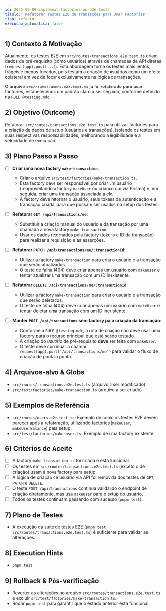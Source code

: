 ```yaml
---
id: 2025-09-09-implement-factories-on-e2e-tests
titulo: 'Refatorar Testes E2E de Transações para Usar Factories'
tipo: refactor
execucao_automatica: false
---
```


## 1) Contexto & Motivação

Atualmente, os testes E2E em `src/routes/transactions.e2e.test.ts` criam dados de pré-requisito (como usuários) através de chamadas de API diretas (`request(app).post(...)`). Esta abordagem torna os testes mais lentos, frágeis e menos focados, pois testam a criação de usuários como um efeito colateral em vez de focar exclusivamente na lógica de transações.

O arquivo `src/routes/users.e2e.test.ts` já foi refatorado para usar factories, estabelecendo um padrão claro a ser seguido, conforme definido na `RULE @testing.mdc`.

## 2) Objetivo (Outcome)

Refatorar `src/routes/transactions.e2e.test.ts` para utilizar factories para a criação de dados de setup (usuários e transações), isolando os testes em suas respectivas responsabilidades, melhorando a legibilidade e a velocidade de execução.

## 3) Plano Passo a Passo

- [ ] **Criar uma nova factory `make-transaction`**:
    - Criar o arquivo `src/test/factories/make-transaction.ts`.
    - Esta factory deve ser responsável por criar um usuário (reaproveitando a factory `makeUser` ou criando um via Prisma) e, em seguida, criar uma transação associada a ele.
    - A factory deve retornar o usuário, seus tokens de autenticação e a transação criada, para que possam ser usados no setup dos testes.

- [ ] **Refatorar `GET /api/transactions/me`**:
    - Substituir a criação manual do usuário e da transação por uma chamada à nova factory `make-transaction`.
    - Usar os dados retornados pela factory (tokens e ID da transação) para realizar a requisição e as asserções.

- [ ] **Refatorar `PATCH /api/transactions/me/:transactionId`**:
    - Utilizar a factory `make-transaction` para criar o usuário e a transação que serão atualizados.
    - O teste de falha (404) deve criar apenas um usuário com `makeUser` e tentar atualizar uma transação com um ID inexistente.

- [ ] **Refatorar `DELETE /api/transactions/me/:transactionId`**:
    - Utilizar a factory `make-transaction` para criar o usuário e a transação que serão deletados.
    - O teste de falha (404) deve criar apenas um usuário com `makeUser` e tentar deletar uma transação com um ID inexistente.

- [ ] **Manter `POST /api/transactions` sem factory para criação da transação**:
    - Conforme a `RULE @testing.mdc`, a rota de criação não deve usar uma factory para o recurso principal que está sendo testado.
    - A criação do _usuário_ de pré-requisito **deve** ser feita com `makeUser`.
    - O teste deve continuar a chamar `request(app).post('/api/transactions/me')` para validar o fluxo de criação de ponta a ponta.

## 4) Arquivos-alvo & Globs

- `src/routes/transactions.e2e.test.ts` (arquivo a ser modificado)
- `src/test/factories/make-transaction.ts` (arquivo a ser criado)

## 5) Exemplos de Referência

- `src/routes/users.e2e.test.ts`: Exemplo de como os testes E2E devem parecer após a refatoração, utilizando factories (`makeUser`, `makeUserBalance`) para setup.
- `src/test/factories/make-user.ts`: Exemplo de uma factory existente.

## 6) Critérios de Aceite

- [ ] A factory `make-transaction.ts` foi criada e está funcional.
- [ ] Os testes em `src/routes/transactions.e2e.test.ts` (exceto o de criação) usam a nova factory para setup.
- [ ] A lógica de criação de usuário via API foi removida dos testes de `GET`, `PATCH` e `DELETE`.
- [ ] O teste `POST /api/transactions` continua validando o endpoint de criação diretamente, mas usa `makeUser` para o setup do usuário.
- [ ] Todos os testes continuam passando com sucesso (`pnpm test`).

## 7) Plano de Testes

- A execução da suíte de testes E2E (`pnpm test src/routes/transactions.e2e.test.ts`) é suficiente para validar as alterações.

## 8) Execution Hints

- `pnpm test`

## 9) Rollback & Pós-verificação

- Reverter as alterações no arquivo `src/routes/transactions.e2e.test.ts` e excluir `src/test/factories/make-transaction.ts`.
- Rodar `pnpm test` para garantir que o estado anterior está funcional.
